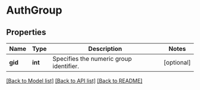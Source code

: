 # AuthGroup

## Properties
Name | Type | Description | Notes
------------ | ------------- | ------------- | -------------
**gid** | **int** | Specifies the numeric group identifier. | [optional] 

[[Back to Model list]](../README.md#documentation-for-models) [[Back to API list]](../README.md#documentation-for-api-endpoints) [[Back to README]](../README.md)


